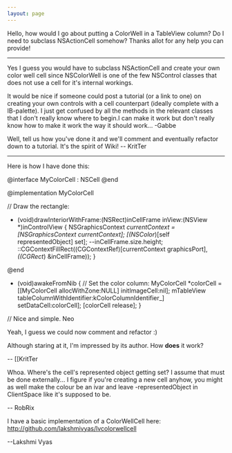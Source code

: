 ```yaml
---
layout: page
---
```


Hello, how would I go about putting a ColorWell in a TableView column? Do I need to subclass NSActionCell somehow? Thanks allot for any help you can provide!

----

Yes I guess you would have to subclass NSActionCell and create your own color well cell since NSColorWell is one of the few NSControl classes that does not use a cell for it's internal workings. 

It would be nice if someone could post a tutorial (or a link to one) on creating your own controls with a cell counterpart (ideally complete with a IB-palette). I just get confused by all the methods in the relevant classes that I don't really know where to begin.I can make it work but don't really know how to make it work the way it should work... -Gabbe

Well, tell us how you've done it and we'll comment and eventually refactor down to a tutorial. It's the spirit of Wiki! -- KritTer

----

Here is how I have done this:
    

@interface MyColorCell : NSCell
@end

@implementation MyColorCell

// Draw the rectangle:
- (void)drawInteriorWithFrame:(NSRect)inCellFrame
                       inView:(NSView *)inControlView
{
    NSGraphicsContext *currentContext
            = [NSGraphicsContext currentContext];
    [(NSColor*)[self representedObject] set];
    --inCellFrame.size.height;
    ::CGContextFillRect((CGContextRef)[currentContext graphicsPort],
                        *((CGRect*) &inCellFrame));
}

@end

- (void)awakeFromNib
{
    // Set the color column:
    MyColorCell *colorCell = [[MyColorCell allocWithZone:NULL]
                                  initImageCell:nil];
    mTableView tableColumnWithIdentifier:kColorColumnIdentifier_]
            setDataCell:colorCell];
    [colorCell release];
}

// Nice and simple. Neo

Yeah, I guess we could now comment and refactor :)

Although staring at it, I'm impressed by its author. How **does** it work?

-- [[KritTer

Whoa. Where's the cell's represented object getting set? I assume that must be done externally... I figure if you're creating a new cell anyhow, you might as well make the colour be an ivar and leave -representedObject in ClientSpace like it's supposed to be.

-- RobRix

I have a basic implementation of a ColorWellCell here: http://github.com/lakshmivyas/lvcolorwellcell

--Lakshmi Vyas
